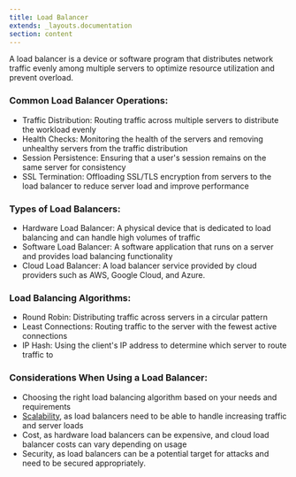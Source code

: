 ```yaml
---
title: Load Balancer
extends: _layouts.documentation
section: content
---
```


A load balancer is a device or software program that distributes network traffic evenly among multiple servers to optimize resource utilization and prevent overload.

### Common Load Balancer Operations:

-   Traffic Distribution: Routing traffic across multiple servers to distribute the workload evenly
-   Health Checks: Monitoring the health of the servers and removing unhealthy servers from the traffic distribution
-   Session Persistence: Ensuring that a user's session remains on the same server for consistency
-   SSL Termination: Offloading SSL/TLS encryption from servers to the load balancer to reduce server load and improve performance

### Types of Load Balancers:

-   Hardware Load Balancer: A physical device that is dedicated to load balancing and can handle high volumes of traffic
-   Software Load Balancer: A software application that runs on a server and provides load balancing functionality
-   Cloud Load Balancer: A load balancer service provided by cloud providers such as AWS, Google Cloud, and Azure.

### Load Balancing Algorithms:

-   Round Robin: Distributing traffic across servers in a circular pattern
-   Least Connections: Routing traffic to the server with the fewest active connections
-   IP Hash: Using the client's IP address to determine which server to route traffic to

### Considerations When Using a Load Balancer:

-   Choosing the right load balancing algorithm based on your needs and requirements
-   [Scalability](/glossary/scalability), as load balancers need to be able to handle increasing traffic and server loads
-   Cost, as hardware load balancers can be expensive, and cloud load balancer costs can vary depending on usage
-   Security, as load balancers can be a potential target for attacks and need to be secured appropriately.